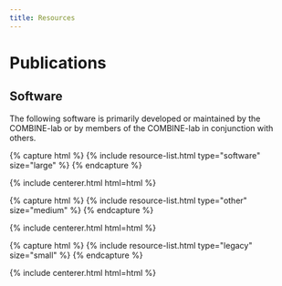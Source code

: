 ```yaml
---
title: Resources
---
```


# <i class="fas fa-book"></i>Publications

<!-- section break -->

## Software

The following software is primarily developed or maintained by the COMBINE-lab or 
by members of the COMBINE-lab in conjunction with others.

{% capture html %}
{% include resource-list.html type="software" size="large" %}
{% endcapture %}

{% include centerer.html html=html %}

{% capture html %}
{% include resource-list.html type="other" size="medium" %}
{% endcapture %}

{% include centerer.html html=html %}

{% capture html %}
{% include resource-list.html type="legacy" size="small" %}
{% endcapture %}

{% include centerer.html html=html %}
